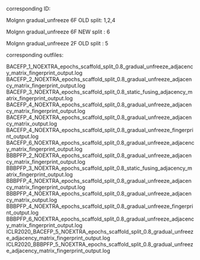 corresponding ID:

Molgnn gradual_unfreeze 6F OLD split: 1,2,4

Molgnn gradual_unfreeze 6F NEW split : 6

Molgnn gradual_unfreeze 2F OLD split : 5


corresponding outfiles: 

BACEFP_1_NOEXTRA_epochs_scaffold_split_0.8_gradual_unfreeze_adjacency_matrix_fingerprint_output.log
BACEFP_2_NOEXTRA_epochs_scaffold_split_0.8_gradual_unfreeze_adjacency_matrix_fingerprint_output.log
BACEFP_3_NOEXTRA_epochs_scaffold_split_0.8_static_fusing_adjacency_matrix_fingerprint_output.log
BACEFP_4_NOEXTRA_epochs_scaffold_split_0.8_gradual_unfreeze_adjacency_matrix_fingerprint_output.log
BACEFP_4_NOEXTRA_epochs_scaffold_split_0.8_gradual_unfreeze_adjacency_matrix_output.log
BACEFP_4_NOEXTRA_epochs_scaffold_split_0.8_gradual_unfreeze_fingerprint_output.log
BACEFP_6_NOEXTRA_epochs_scaffold_split_0.8_gradual_unfreeze_adjacency_matrix_fingerprint_output.log
BBBPFP_2_NOEXTRA_epochs_scaffold_split_0.8_gradual_unfreeze_adjacency_matrix_fingerprint_output.log
BBBPFP_3_NOEXTRA_epochs_scaffold_split_0.8_static_fusing_adjacency_matrix_fingerprint_output.log
BBBPFP_4_NOEXTRA_epochs_scaffold_split_0.8_gradual_unfreeze_adjacency_matrix_fingerprint_output.log
BBBPFP_4_NOEXTRA_epochs_scaffold_split_0.8_gradual_unfreeze_adjacency_matrix_output.log
BBBPFP_4_NOEXTRA_epochs_scaffold_split_0.8_gradual_unfreeze_fingerprint_output.log
BBBPFP_6_NOEXTRA_epochs_scaffold_split_0.8_gradual_unfreeze_adjacency_matrix_fingerprint_output.log
ICLR2020_BACEFP_5_NOEXTRA_epochs_scaffold_split_0.8_gradual_unfreeze_adjacency_matrix_fingerprint_output.log
ICLR2020_BBBPFP_5_NOEXTRA_epochs_scaffold_split_0.8_gradual_unfreeze_adjacency_matrix_fingerprint_output.log

